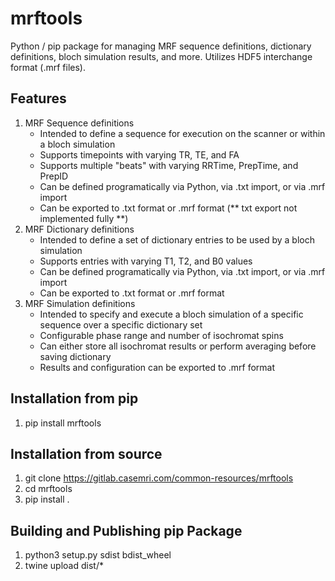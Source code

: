 # mrftools

Python / pip package for managing MRF sequence definitions, dictionary definitions, bloch simulation results, and more. Utilizes HDF5 interchange format (.mrf files).

## Features
1. MRF Sequence definitions
    - Intended to define a sequence for execution on the scanner or within a bloch simulation
    - Supports timepoints with varying TR, TE, and FA
    - Supports multiple "beats" with varying RRTime, PrepTime, and PrepID
    - Can be defined programatically via Python, via .txt import, or via .mrf import
    - Can be exported to .txt format or .mrf format (** txt export not implemented fully **)
2. MRF Dictionary definitions 
    - Intended to define a set of dictionary entries to be used by a bloch simulation
    - Supports entries with varying T1, T2, and B0 values
    - Can be defined programatically via Python, via .txt import, or via .mrf import
    - Can be exported to .txt format or .mrf format
3. MRF Simulation definitions
    - Intended to specify and execute a bloch simulation of a specific sequence over a specific dictionary set
    - Configurable phase range and number of isochromat spins
    - Can either store all isochromat results or perform averaging before saving dictionary
    - Results and configuration can be exported to .mrf format

## Installation from pip
1. pip install mrftools

## Installation from source
1. git clone https://gitlab.casemri.com/common-resources/mrftools
2. cd mrftools
3. pip install .

## Building and Publishing pip Package
1. python3 setup.py sdist bdist_wheel
2. twine upload dist/* 